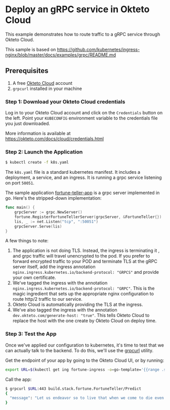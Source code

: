 # Deploy an gRPC service in Okteto Cloud

This example demonstrates how to route traffic to a gRPC service through Okteto Cloud.

This sample is based on https://github.com/kubernetes/ingress-nginx/blob/master/docs/examples/grpc/README.md

## Prerequisites

1. A free [Okteto Cloud](https://cloud.okteto.com) account 
1. `grpcurl` installed in your machine

### Step 1: Download your Okteto Cloud credentials

Log in to your Okteto Cloud account and click on the `Credentials` button on the left. Point your `KUBECONFIG` environment variable to the credentials file you just downloaded.

More information is available at https://okteto.com/docs/cloud/credentials.html

### Step 2: Launch the Application

```sh
$ kubectl create -f k8s.yaml
```

The `k8s.yaml` file is a standard kubernetes manifest. It includes a deployment, a service, and an ingress. It is running a grpc service
listening on port `50051`.

The sample application
[fortune-teller-app](https://github.com/kubernetes/ingress-nginx/tree/master/images/grpc-fortune-teller)
is a grpc server implemented in go. Here's the stripped-down implementation:

```go
func main() {
	grpcServer := grpc.NewServer()
	fortune.RegisterFortuneTellerServer(grpcServer, &FortuneTeller{})
	lis, _ := net.Listen("tcp", ":50051")
	grpcServer.Serve(lis)
}
```

A few things to note:

1. The application is not doing TLS. Instead, the ingress is terminating it , and grpc traffic will travel unencrypted to the pod. If you prefer to forward encrypted traffic to your POD and terminate TLS at the gRPC server itself, add the ingress annotation `nginx.ingress.kubernetes.io/backend-protocol: "GRPCS"` and provide your own certificate.
1. We've tagged the ingress with the annotation `nginx.ingress.kubernetes.io/backend-protocol: "GRPC"`.  This is the magic ingredient that sets up the appropriate nginx configuration to route http/2 traffic to our service.
1. Okteto Cloud is automatically providing the TLS at the ingress.
1. We've  also tagged the ingress with the annotation `dev.okteto.com/generate-host: "true"`.  This tells Okteto Cloud to replace the host with the one create by Okteto Cloud on deploy time.


### Step 3: Test the App

Once we've applied our configuration to kubernetes, it's time to test that we can actually talk to the backend.  To do this, we'll use the
[grpcurl](https://github.com/fullstorydev/grpcurl) utility.


Get the endpoint of your app by going to the Okteto Cloud UI, or by running:

```sh
export URL=$(kubectl get ing fortune-ingress -o=go-template='{{range .spec.rules}}{{.host}}{{end}}')
```


Call the app:

```sh
$ grpcurl $URL:443 build.stack.fortune.FortuneTeller/Predict
{
  "message": "Let us endeavor so to live that when we come to die even the undertaker will be sorry.\n\t\t-- Mark Twain, \"Pudd'nhead Wilson's Calendar\""
}
```